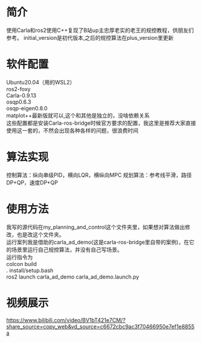 # 简介
使用Carla和ros2使用C++复现了B站up主忠厚老实的老王的规控教程，供朋友们参考。
initial_version是初代版本,之后的规控算法在plus_version里更新
# 软件配置
Ubuntu20.04（用的WSL2）   
ros2-foxy   
Carla-0.9.13  
osqp0.6.3  
osqp-eigen0.8.0   
matplot++最新版就可以,这个和其他是独立的，没啥依赖关系  
这些配置都是安装Carla-ros-bridge时候官方要求的配置，我这里是推荐大家直接使用这一套的，不然会出现各种各样的问题，很浪费时间
# 算法实现
控制算法：纵向串级PID，横向LQR，横纵向MPC
规划算法：参考线平滑，路径DP+QP，速度DP+QP
# 使用方法  
我写的源代码在my_planning_and_control这个文件夹里，如果想对算法做出修改，也是改这个文件夹。    
运行案列我是借助的carla_ad_demo(这是carla-ros-bridge里自带的案例)，在它的场景里运行自己规控算法，并没有自己写场景。  
运行指令为    
colcon build  
. install/setup.bash  
ros2 launch carla_ad_demo carla_ad_demo.launch.py  
# 视频展示
https://www.bilibili.com/video/BV1bT421e7CM/?share_source=copy_web&vd_source=c6672cbc9ac3f70466950e7ef1e8855a
